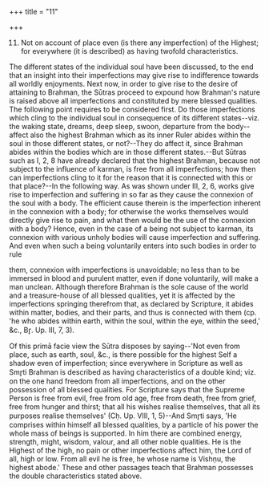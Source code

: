 +++
title = "11"

+++


11. Not on account of place even (is there any imperfection) of the Highest; for everywhere (it is described) as having twofold characteristics.

The different states of the individual soul have been discussed, to the end that an insight into their imperfections may give rise to indifference towards all worldly enjoyments. Next now, in order to give rise to the desire of attaining to Brahman, the Sūtras proceed to expound how Brahman's nature is raised above all imperfections and constituted by mere blessed qualities. The following point requires to be considered first. Do those imperfections which cling to the individual soul in consequence of its different states--viz. the waking state, dreams, deep sleep, swoon, departure from the body--affect also the highest Brahman which as its inner Ruler abides within the soul in those different states, or not?--They do affect it, since Brahman abides within the bodies which are in those different states.--But Sūtras such as I, 2, 8 have already declared that the highest Brahman, because not subject to the influence of karman, is free from all imperfections; how then can imperfections cling to it for the reason that it is connected with this or that place?--In the following way. As was shown under III, 2, 6, works give rise to imperfection and suffering in so far as they cause the connexion of the soul with a body. The efficient cause therein is the imperfection inherent in the connexion with a body; for otherwise the works themselves would directly give rise to pain, and what then would be the use of the connexion with a body? Hence, even in the case of a being not subject to karman, its connexion with various unholy bodies will cause imperfection and suffering. And even when such a being voluntarily enters into such bodies in order to rule

them, connexion with imperfections is unavoidable; no less than to be immersed in blood and purulent matter, even if done voluntarily, will make a man unclean. Although therefore Brahman is the sole cause of the world and a treasure-house of all blessed qualities, yet it is affected by the imperfections springing therefrom that, as declared by Scripture, it abides within matter, bodies, and their parts, and thus is connected with them (cp. 'he who abides within earth, within the soul, within the eye, within the seed,' &c., Br̥. Up. III, 7, 3).

Of this primā facie view the Sūtra disposes by saying--'Not even from place, such as earth, soul, &c., is there possible for the highest Self a shadow even of imperfection; since everywhere in Scripture as well as Smr̥ti Brahman is described as having characteristics of a double kind; viz. on the one hand freedom from all imperfections, and on the other possession of all blessed qualities. For Scripture says that the Supreme Person is free from evil, free from old age, free from death, free from grief, free from hunger and thirst; that all his wishes realise themselves, that all its purposes realise themselves' (Cḥ. Up. VIII, 1, 5)--And Smr̥ti says, 'He comprises within himself all blessed qualities, by a particle of his power the whole mass of beings is supported. In him there are combined energy, strength, might, wisdom, valour, and all other noble qualities. He is the Highest of the high, no pain or other imperfections affect him, the Lord of all, high or low. From all evil he is free, he whose name is Vishṇu, the highest abode.' These and other passages teach that Brahman possesses the double characteristics stated above.

